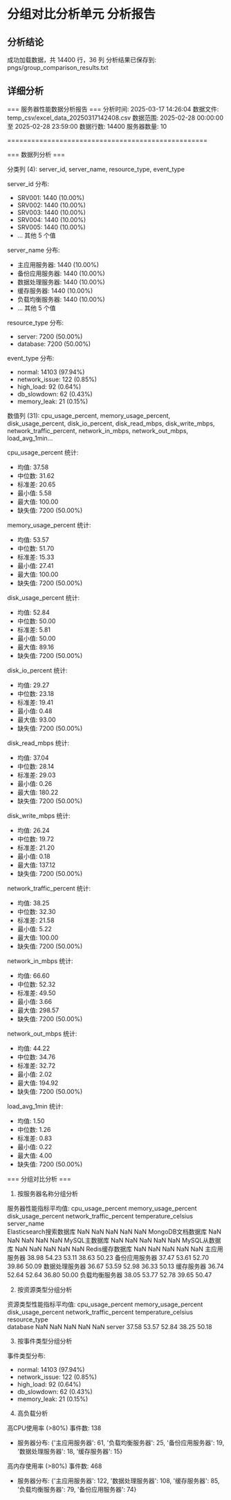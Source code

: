 # 分组对比分析单元 分析报告

## 分析结论

成功加载数据，共 14400 行，36 列
分析结果已保存到: pngs/group_comparison_results.txt


## 详细分析

=== 服务器性能数据分析报告 ===
分析时间: 2025-03-17 14:26:04
数据文件: temp_csv/excel_data_20250317142408.csv
数据范围: 2025-02-28 00:00:00 至 2025-02-28 23:59:00
数据行数: 14400
服务器数量: 10

==================================================

=== 数据列分析 ===

分类列 (4): server_id, server_name, resource_type, event_type


server_id 分布:
  - SRV001: 1440 (10.00%)
  - SRV002: 1440 (10.00%)
  - SRV003: 1440 (10.00%)
  - SRV004: 1440 (10.00%)
  - SRV005: 1440 (10.00%)
  - ... 其他 5 个值

server_name 分布:
  - 主应用服务器: 1440 (10.00%)
  - 备份应用服务器: 1440 (10.00%)
  - 数据处理服务器: 1440 (10.00%)
  - 缓存服务器: 1440 (10.00%)
  - 负载均衡服务器: 1440 (10.00%)
  - ... 其他 5 个值

resource_type 分布:
  - server: 7200 (50.00%)
  - database: 7200 (50.00%)

event_type 分布:
  - normal: 14103 (97.94%)
  - network_issue: 122 (0.85%)
  - high_load: 92 (0.64%)
  - db_slowdown: 62 (0.43%)
  - memory_leak: 21 (0.15%)


数值列 (31): cpu_usage_percent, memory_usage_percent, disk_usage_percent, disk_io_percent, disk_read_mbps, disk_write_mbps, network_traffic_percent, network_in_mbps, network_out_mbps, load_avg_1min...

cpu_usage_percent 统计:
  - 均值: 37.58
  - 中位数: 31.62
  - 标准差: 20.65
  - 最小值: 5.58
  - 最大值: 100.00
  - 缺失值: 7200 (50.00%)

memory_usage_percent 统计:
  - 均值: 53.57
  - 中位数: 51.70
  - 标准差: 15.33
  - 最小值: 27.41
  - 最大值: 100.00
  - 缺失值: 7200 (50.00%)

disk_usage_percent 统计:
  - 均值: 52.84
  - 中位数: 50.00
  - 标准差: 5.81
  - 最小值: 50.00
  - 最大值: 89.16
  - 缺失值: 7200 (50.00%)

disk_io_percent 统计:
  - 均值: 29.27
  - 中位数: 23.18
  - 标准差: 19.41
  - 最小值: 0.48
  - 最大值: 93.00
  - 缺失值: 7200 (50.00%)

disk_read_mbps 统计:
  - 均值: 37.04
  - 中位数: 28.14
  - 标准差: 29.03
  - 最小值: 0.26
  - 最大值: 180.22
  - 缺失值: 7200 (50.00%)

disk_write_mbps 统计:
  - 均值: 26.24
  - 中位数: 19.72
  - 标准差: 21.20
  - 最小值: 0.18
  - 最大值: 137.12
  - 缺失值: 7200 (50.00%)

network_traffic_percent 统计:
  - 均值: 38.25
  - 中位数: 32.30
  - 标准差: 21.58
  - 最小值: 5.22
  - 最大值: 100.00
  - 缺失值: 7200 (50.00%)

network_in_mbps 统计:
  - 均值: 66.60
  - 中位数: 52.32
  - 标准差: 49.50
  - 最小值: 3.66
  - 最大值: 298.57
  - 缺失值: 7200 (50.00%)

network_out_mbps 统计:
  - 均值: 44.22
  - 中位数: 34.76
  - 标准差: 32.72
  - 最小值: 2.02
  - 最大值: 194.92
  - 缺失值: 7200 (50.00%)

load_avg_1min 统计:
  - 均值: 1.50
  - 中位数: 1.26
  - 标准差: 0.83
  - 最小值: 0.22
  - 最大值: 4.00
  - 缺失值: 7200 (50.00%)


=== 分组对比分析 ===

1. 按服务器名称分组分析

服务器性能指标平均值:
                    cpu_usage_percent  memory_usage_percent  disk_usage_percent  network_traffic_percent  temperature_celsius
server_name                                                                                                                  
Elasticsearch搜索数据库                NaN                   NaN                 NaN                      NaN                  NaN
MongoDB文档数据库                      NaN                   NaN                 NaN                      NaN                  NaN
MySQL主数据库                         NaN                   NaN                 NaN                      NaN                  NaN
MySQL从数据库                         NaN                   NaN                 NaN                      NaN                  NaN
Redis缓存数据库                        NaN                   NaN                 NaN                      NaN                  NaN
主应用服务器                          38.98                 54.23               53.11                    38.63                50.23
备份应用服务器                         37.47                 53.61               52.70                    39.86                50.09
数据处理服务器                         36.67                 53.59               52.98                    36.33                50.13
缓存服务器                           36.74                 52.64               52.64                    36.80                50.00
负载均衡服务器                         38.05                 53.77               52.78                    39.65                50.47


2. 按资源类型分组分析

资源类型性能指标平均值:
               cpu_usage_percent  memory_usage_percent  disk_usage_percent  network_traffic_percent  temperature_celsius
resource_type                                                                                                           
database                     NaN                   NaN                 NaN                      NaN                  NaN
server                     37.58                 53.57               52.84                    38.25                50.18


3. 按事件类型分组分析

事件类型分布:
  - normal: 14103 (97.94%)
  - network_issue: 122 (0.85%)
  - high_load: 92 (0.64%)
  - db_slowdown: 62 (0.43%)
  - memory_leak: 21 (0.15%)


4. 高负载分析

高CPU使用率 (>80%) 事件数: 138
  - 服务器分布: {'主应用服务器': 61, '负载均衡服务器': 25, '备份应用服务器': 19, '数据处理服务器': 18, '缓存服务器': 15}

高内存使用率 (>80%) 事件数: 468
  - 服务器分布: {'主应用服务器': 122, '数据处理服务器': 108, '缓存服务器': 85, '负载均衡服务器': 79, '备份应用服务器': 74}

